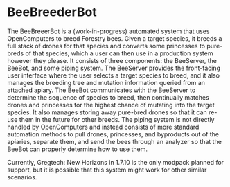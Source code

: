 # BeeBreederBot
The BeeBreeerBot is a (work-in-progress) automated system that uses OpenComputers to breed Forestry bees. Given a target species, it breeds a full stack of drones for that species and converts some princesses to pure-breds of that species, which a user can then use in a production system however they please. It consists of three components: the BeeServer, the BeeBot, and some piping system. The BeeServer provides the front-facing user interface where the user selects a target species to breed, and it also manages the breeding tree and mutation information queried from an attached apiary. The BeeBot communicates with the BeeServer to determine the sequence of species to breed, then continually matches drones and princesses for the highest chance of mutating into the target species. It also manages storing away pure-bred drones so that it can re-use them in the future for other breeds. The piping system is not directly handled by OpenComputers and instead consists of more standard automation methods to pull drones, princesses, and byproducts out of the apiaries, separate them, and send the bees through an analyzer so that the BeeBot can properly determine how to use them.

Currently, Gregtech: New Horizons in 1.7.10 is the only modpack planned for support, but it is possible that this system might work for other similar scenarios.